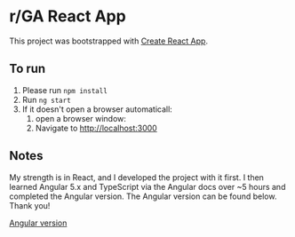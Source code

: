 # r/GA React App

This project was bootstrapped with [Create React App](https://github.com/facebookincubator/create-react-app).

## To run
1. Please run `npm install`
2. Run `ng start`
3. If it doesn't open a browser automaticall:
    1. open a browser window:
    2. Navigate to [http://localhost:3000](http://localhost:3000)

## Notes
My strength is in React, and I developed the project with it first. I then learned Angular 5.x and TypeScript via the Angular docs over ~5 hours and completed the Angular version. The Angular version can be found below. Thank you!

[Angular version](https://github.com/drinkingChai/rga-angular-app)
